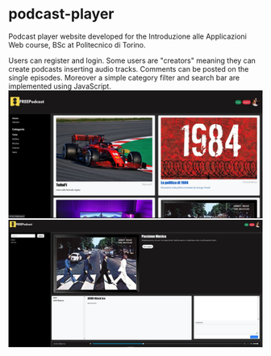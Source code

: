 # podcast-player
Podcast player website developed for the Introduzione alle Applicazioni Web course, BSc at Politecnico di Torino.

Users can register and login.
Some users are "creators" meaning they can create podcasts inserting audio tracks.
Comments can be posted on the single episodes.
Moreover a simple category filter and search bar are implemented using JavaScript.
![Podcast Player Screenshot](homepage.JPG)
![SecondScreenshot](playpage.JPG)
